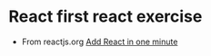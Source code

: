 # React first react exercise
* From reactjs.org [Add React in one minute](https://reactjs.org/docs/add-react-to-a-website.html)
